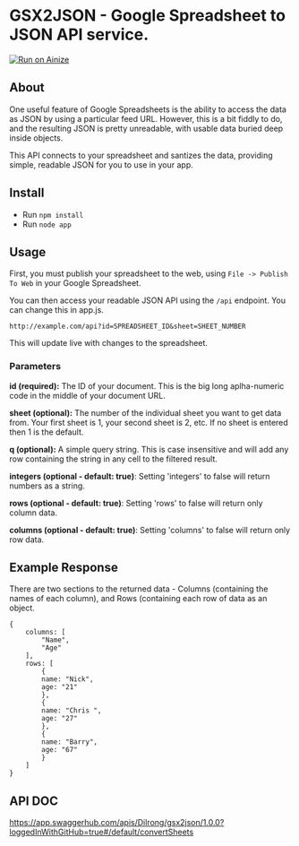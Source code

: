 # GSX2JSON - Google Spreadsheet to JSON API service.

[![Run on Ainize](https://ainize.ai/static/images/run_on_ainize_button.svg)](https://ainize.web.app/redirect?git_repo=github.com/Dilrong/gsx2json)

## About

One useful feature of Google Spreadsheets is the ability to access the data as JSON by using a particular feed URL. However, this is a bit fiddly to do, and the resulting JSON is pretty unreadable, with usable data buried deep inside objects.

This API connects to your spreadsheet and santizes the data, providing simple, readable JSON for you to use in your app.

## Install

- Run `npm install`
- Run `node app`

## Usage

First, you must publish your spreadsheet to the web, using `File -> Publish To Web` in your Google Spreadsheet.

You can then access your readable JSON API using the `/api` endpoint. You can change this in app.js.

```
http://example.com/api?id=SPREADSHEET_ID&sheet=SHEET_NUMBER
```

This will update live with changes to the spreadsheet.

### Parameters

**id (required):** The ID of your document. This is the big long aplha-numeric code in the middle of your document URL.

**sheet (optional):** The number of the individual sheet you want to get data from. Your first sheet is 1, your second sheet is 2, etc. If no sheet is entered then 1 is the default.

**q (optional):** A simple query string. This is case insensitive and will add any row containing the string in any cell to the filtered result.

**integers (optional - default: true)**: Setting 'integers' to false will return numbers as a string.

**rows (optional - default: true)**: Setting 'rows' to false will return only column data.

**columns (optional - default: true)**: Setting 'columns' to false will return only row data.

## Example Response

There are two sections to the returned data - Columns (containing the names of each column), and Rows (containing each row of data as an object.

```
{
	columns: [
		"Name",
		"Age"
	],
	rows: [
		{
		name: "Nick",
		age: "21"
		},
		{
		name: "Chris ",
		age: "27"
		},
		{
		name: "Barry",
		age: "67"
		}
	]
}

```

## API DOC
https://app.swaggerhub.com/apis/Dilrong/gsx2json/1.0.0?loggedInWithGitHub=true#/default/convertSheets